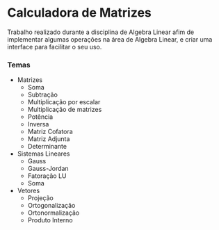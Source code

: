 # Calculadora de Matrizes

Trabalho realizado durante a disciplina de Algebra Linear afim de implementar algumas operações na área de Algebra Linear, e criar uma interface para facilitar o seu uso.

### Temas

- Matrizes
    - Soma
    - Subtração
    - Multiplicação por escalar
    - Multiplicação de matrizes
    - Potência
    - Inversa
    - Matriz Cofatora
    - Matriz Adjunta
    - Determinante
- Sistemas Lineares
    - Gauss
    - Gauss-Jordan
    - Fatoração LU
    - Soma
- Vetores
    - Projeção
    - Ortogonalização
    - Ortonormalização
    - Produto Interno
